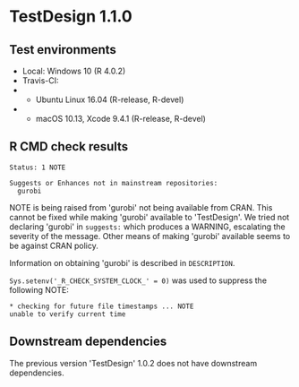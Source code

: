 # TestDesign 1.1.0

## Test environments

* Local: Windows 10 (R 4.0.2)
* Travis-CI:
* * Ubuntu Linux 16.04 (R-release, R-devel)
* * macOS 10.13, Xcode 9.4.1 (R-release, R-devel)

## R CMD check results

```
Status: 1 NOTE

Suggests or Enhances not in mainstream repositories:
  gurobi
```

NOTE is being raised from 'gurobi' not being available from CRAN. This cannot be fixed while making 'gurobi' available to 'TestDesign'. We tried not declaring 'gurobi' in `suggests:` which produces a WARNING, escalating the severity of the message. Other means of making 'gurobi' available seems to be against CRAN policy.

Information on obtaining 'gurobi' is described in `DESCRIPTION`.

`Sys.setenv('_R_CHECK_SYSTEM_CLOCK_' = 0)` was used to suppress the following NOTE:

```
* checking for future file timestamps ... NOTE
unable to verify current time
```

## Downstream dependencies

The previous version 'TestDesign' 1.0.2 does not have downstream dependencies.
